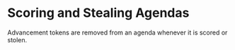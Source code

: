 # Scoring and Stealing Agendas

Advancement tokens are removed from an agenda whenever it is scored or stolen.
